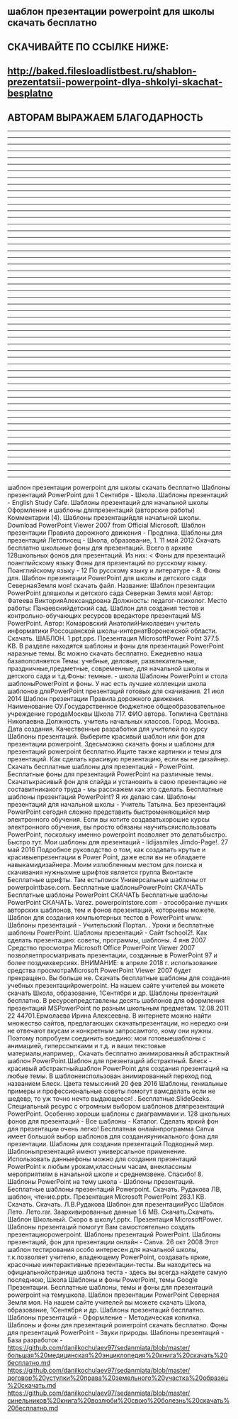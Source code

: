 шаблон презентации powerpoint для школы скачать бесплатно
--------------------------------------------------
СКАЧИВАЙТЕ ПО ССЫЛКЕ НИЖЕ:
--------------------------------------------------
http://baked.filesloadlistbest.ru/shablon-prezentatsii-powerpoint-dlya-shkolyi-skachat-besplatno
--------------------------------------------------
АВТОРАМ ВЫРАЖАЕМ БЛАГОДАРНОСТЬ
--------------------------------------------------
--------------------------------------------------
--------------------------------------------------
--------------------------------------------------
--------------------------------------------------
--------------------------------------------------
--------------------------------------------------
--------------------------------------------------
--------------------------------------------------
--------------------------------------------------
--------------------------------------------------
--------------------------------------------------
--------------------------------------------------
--------------------------------------------------
--------------------------------------------------
--------------------------------------------------
--------------------------------------------------
--------------------------------------------------
--------------------------------------------------
--------------------------------------------------
--------------------------------------------------
--------------------------------------------------
--------------------------------------------------
--------------------------------------------------
--------------------------------------------------
--------------------------------------------------
--------------------------------------------------
--------------------------------------------------
--------------------------------------------------
--------------------------------------------------
--------------------------------------------------
--------------------------------------------------
--------------------------------------------------
--------------------------------------------------
--------------------------------------------------
--------------------------------------------------
--------------------------------------------------
--------------------------------------------------
--------------------------------------------------
--------------------------------------------------
--------------------------------------------------
--------------------------------------------------
--------------------------------------------------
--------------------------------------------------
--------------------------------------------------
--------------------------------------------------
--------------------------------------------------
--------------------------------------------------
--------------------------------------------------
--------------------------------------------------
--------------------------------------------------
--------------------------------------------------
--------------------------------------------------
--------------------------------------------------
шаблон презентации powerpoint для школы скачать бесплатно Шаблоны презентаций PowerPoint для 1 Сентября - Школа. Шаблоны презентаций - English Study Cafe. Шаблоны презентаций для начальной школы  Оформление и шаблоны дляпрезентаций (авторские работы) Комментарии (4). Шаблоны презентацийдля начальной школы. Download PowerPoint Viewer 2007 from Official Microsoft. Шаблон презентации Правила дорожного движения - Продлнка. Шаблоны для презентаций Летописец - Школа, образование, 1. 11 май 2012  Скачать бесплатно школьные фоны для презентаций. Всего в архиве 128школьных фонов для презентаций. Из них: < Фоны для презентаций поанглийскому языку Фоны для презентаций по русскому языку. Поанглийскому языку - 12 По русскому языку и литературе - 8. Фоны для. Шаблон презентации PowerPoint для школы и детского сада СевернаяЗемля моя! скачать файл. Название: Шаблон презентации PowerPoint дляшколы и детского сада Северная Земля моя! Автор: Фатеева ВикторияАлександровна Должность: педагог-психолог. Место работы: Панаевскийдетский сад. Шаблон для создания тестов и контрольно-обучающих ресурсов вредакторе презентаций MS PowerPoint. Автор: Комаровский АнатолийНиколаевич учитель информатики Россошанской школы-интернатВоронежской области. Скачать. ШАБЛОН. 1.ppt.pps. Презентация MicrosoftPower Point 377.5 KB. В разделе находятся шаблоны и фоны для презентаций PowerPoint наразные темы.  Вс можно скачать бесплатно. Ежедневно наша базапополняется  Темы: учебные, деловые, развлекательные, праздничные,предметные, современные, для начальной школы и детского сада и т.д.Фоны: темные. - школа Шаблоны PowerPoint и стола шаблоныPowerPoint и фоны. У нас есть лучшие коллекции школа шаблонов дляPowerPoint презентаций готовых для скачивания.
21 июл 2014  Шаблон презентации Правила дорожного движения. Наименование ОУ.Государственное бюджетное общеобразовательное учреждение городаМосквы Школа 717. ФИО автора. Топилина Светлана Николаевна.Должность. учитель начальных классов. Город. Москва. Дата создания. Качественные разработки для учителей по курсу Шаблоны презентаций. Выберите красивый шаблон или фон для презентации powerpoint. Здесьможно скачать фоны и шаблоны для презентаций powerpoint бесплатно.Ищите также картинки и темы для презентаций. Как сделать красивую презентацию, если вы не дизайнер. Скачать бесплатные шаблоны для презентаций - PowerPoint. Бесплатные фоны для презентаций PowerPoint на различные темы. Скачатькрасивый фон для слайда и установить в свою презентацию не составитникакого труда - мы расскажем как это сделать. Бесплатные шаблоны презентаций PowerPoint? Я их делаю сам. Шаблоны презентаций для начальной школы - Учитель Татьяна. Без презентаций PowerPoint сегодня сложно представить быстроменяющийся мир электронного обучения. Если вы хотите создаватьхорошие курсы электронного обучения, вы просто обязаны научитьсяиспользовать PowerPoint, поскольку именно powerpoint позволяет это делатьбыстро. Быстро тут. Мои шаблоны для презентаций - lidijasmiles Jimdo-Page!. 27 май 2016  Подробное руководство о том, как создавать крутые и красивыепрезентации в Power Point, даже если вы не обладаете навыкамидизайнера.  Моим излюбленным местом для поиска и скачивания нужныхмне шрифтов является группа Вконтакте Бесплатные шрифты. Там естьпоиск
Универсальные шаблоны от powerpointbase.com. Бесплатные шаблоныPowerPoint СКАЧАТЬ  Бесплатные шаблоны PowerPoint СКАЧАТЬ Бесплатные шаблоны PowerPoint СКАЧАТЬ. Varez. powerpointstore.com - этособрание лучших авторских шаблонов, тем и фонов презентаций, которыевы можете. Шаблон для создания компьютерных тестов в PowerPoint  www. Шаблоны презентаций - Учительский Портал. . Уроки и бесплатные шаблоны PowerPoint. Шаблоны презентаций - Сайт fschool2!. Как сделать презентацию: советы, программы, шаблоны. 4 янв 2007  Средство просмотра Microsoft Office PowerPoint Viewer 2007 позволяетпросматривать презентации, созданные в PowerPoint 97 и более позднихверсиях. ВНИМАНИЕ: в апреле 2018 г. использование средства просмотраMicrosoft PowerPoint Viewer 2007 будет прекращено. Вы больше не. Скачать бесплатные шаблоны для создания учебных презентацийpowerpoint. На нашем сайте учителей вы можете скачать Школа, образование, 1Сентября и др. Шаблоны презентаций бесплатно.  В ресурсепредставлены десять шаблонов для оформления презентаций MSPowerPoint по разным школьным предметам. 12.08.2011 22 44701.Ермолаева Ирина Алексеевна. В интернете можно найти множество сайтов, предлагающих скачатьпрезентации, но нередко они не отвечают вкусам и конкретным запросамтого, кому они нужны. Поэтому попробуем соединить воедино: мои готовыешаблоны с анимацией, гиперссылками и т.д. и ваши текстовые материалы,например,. Скачать бесплатно анимированный абстрактный шаблон PowerPoint.Шаблон для презентаций абстрактный. Блеск - красивый абстрактныйшаблон PowerPoint для создания презентаций на любые темы. В шаблонеиспользован анимированный переход под названием Блеск. Цвета темы:синий
20 фев 2016  Шаблоны, гениальные примеры и профессиональные советы помогут вамсделать если не шедевр, то уж точно нечто выдающееся! . Бесплатные.SlideGeeks. Специальный ресурс с огромным выбором шаблонов дляпрезентаций PowerPoint. Особенно хороши шаблоны с диаграммами и. 128 школьных фонов для презентаций - Все шаблоны - Каталог. Сделать яркий фон для презентации очень легко! Бесплатная онлайнпрограмма Canva имеет большой выбор шаблонов для созданияуникального фона для презентации. Шаблоны для создания презентаций Подводный мир. Шаблоныпрезентаций имеют универсальное применение. Использовать данныефоны можно для создания презентаций PowerPoint к любым урокам,классным часам, внеклассным мероприятиям в начальной школе и среднемзвене. Спасибо! 8. Шаблоны PowerPoint на тему школа - Шаблоны презентаций. Бесплатные шаблоны презентаций Powerpoint. Скачать. Рудакова ЛВ, шаблон, чтение.pptx. Презентация Microsoft PowerPoint 283.1 KB. Скачать. Скачать. Л.В.Рудакова Шаблон для презентацииРусс  Шаблон Лето. Лето.rar. Заархивированные данные 1.6 MB. Скачать.Скачать. Шаблон Школьный. Скоро в школу!.pptx. Презентация MicrosoftPower. Шаблоны презентаций помогут Вам самостоятельно создать презентациюpowerpoint. Шаблоны презентаций PowerPoint. Шаблоны презентаций, фон для презентации онлайн - Canva. 26 окт 2008  Этот шаблон тестирования особо интересен для начальной школы, т.к.позволяет учителю, владеющему PowerPoint, создавать яркие, красочные иинтерактивные презентации-тесты. Вы находитесь на официальнойстранице шаблона теста - здесь вы всегда найдете самую последнюю,
Школа Шаблоны и фоны PowerPoint, темы Google Презентации. Бесплатные шаблоны, темы и фоны для презентаций powerpoint на темушкола. Шаблон презентации PowerPoint Северная Земля моя. На нашем сайте учителей вы можете скачать Школа, образование, 1Сентября и др. Шаблоны презентаций бесплатно. Шаблоны презентаций - Оформление - Методическая копилка. Шаблоны и фоны для презентаций powerpoint скачать бесплатно. Фоны для презентаций PowerPoint - Звуки природы. Шаблоны презентаций - База разработок  -
https://github.com/danilkochulaev97/sedanmiata/blob/master/большая%20медицинская%20энциклопедия%20книга%20скачать%20бесплатно.md
https://github.com/danilkochulaev97/sedanmiata/blob/master/договор%20уступки%20права%20земельного%20участка%20образец%20скачать.md
https://github.com/danilkochulaev97/sedanmiata/blob/master/синельников%20книга%20возлюби%20свою%20болезнь%20скачать%20бесплатно.md